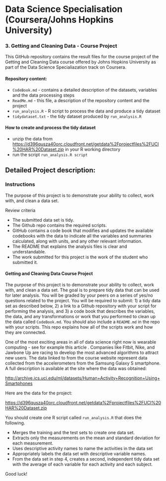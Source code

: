 # Data Science Specialisation (Coursera/Johns Hopkins University)

### 3. Getting and Cleaning Data - Course Project

This GitHub repository contains the result files for the course project of the Getting and Cleaning Data course offered by Johns Hopkins University as part of the Data Science Specialiazation track on Coursera.  
  
#### Repository content:

- `CodeBook.md` - contains a detailed description of the datasets, variables and the data processing steps
- `ReadMe.md` - this file, a description of the repository content and the project
- `run_analysis.R` - R script to process the data and produce a tidy dataset
- `tidydataset.txt` - the tidy dataset produced by `run_analysis.R`   
  

#### How to create and process the tidy dataset

- unzip the data from <https://d396qusza40orc.cloudfront.net/getdata%2Fprojectfiles%2FUCI%20HAR%20Dataset.zip> in your R working directory
- run the script `run_analysis.R script`  

  

## Detailed Project description:

### Instructions

The purpose of this project is to demonstrate your ability to collect, work with, and clean a data set.

Review criteria 

- The submitted data set is tidy.
- The Github repo contains the required scripts.
- GitHub contains a code book that modifies and updates the available codebooks with the data to indicate all the variables and summaries calculated, along with units, and any other relevant information.
- The README that explains the analysis files is clear and understandable.
- The work submitted for this project is the work of the student who submitted it.

#### Getting and Cleaning Data Course Project 

The purpose of this project is to demonstrate your ability to collect, work with, and clean a data set. The goal is to prepare tidy data that can be used for later analysis. You will be graded by your peers on a series of yes/no questions related to the project. You will be required to submit: 1) a tidy data set as described below, 2) a link to a Github repository with your script for performing the analysis, and 3) a code book that describes the variables, the data, and any transformations or work that you performed to clean up the data called `CodeBook.md`. You should also include a `README.md` in the repo with your scripts. This repo explains how all of the scripts work and how they are connected.

One of the most exciting areas in all of data science right now is wearable computing - see for example this article . Companies like Fitbit, Nike, and Jawbone Up are racing to develop the most advanced algorithms to attract new users. The data linked to from the course website represent data collected from the accelerometers from the Samsung Galaxy S smartphone. A full description is available at the site where the data was obtained:

<http://archive.ics.uci.edu/ml/datasets/Human+Activity+Recognition+Using+Smartphones>

Here are the data for the project:

<https://d396qusza40orc.cloudfront.net/getdata%2Fprojectfiles%2FUCI%20HAR%20Dataset.zip>

You should create one R script called `run_analysis.R` that does the following.

- Merges the training and the test sets to create one data set.
- Extracts only the measurements on the mean and standard deviation for each measurement.
- Uses descriptive activity names to name the activities in the data set
- Appropriately labels the data set with descriptive variable names.
- From the data set in step 4, creates a second, independent tidy data set with the average of each variable for each activity    and each subject.

Good luck!